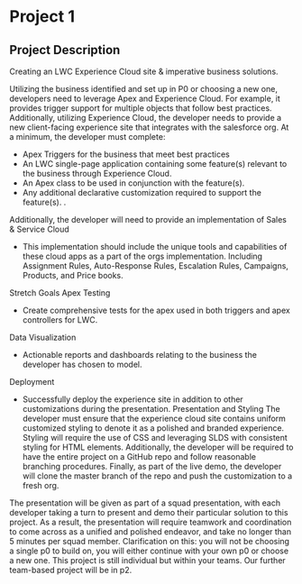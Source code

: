 # Project 1

## Project Description

Creating an LWC Experience Cloud site & imperative business solutions.

Utilizing the business identified and set up in P0 or choosing a new one, developers need to leverage Apex and Experience Cloud. For example, it provides trigger support for multiple objects that follow best practices. Additionally, utilizing Experience Cloud, the developer needs to provide a new client-facing experience site that integrates with the salesforce org. At a minimum, the developer must complete: 

-    Apex Triggers for the business that meet best practices
-    An LWC single-page application containing some feature(s) relevant to the business through Experience Cloud. 
-    An Apex class to be used in conjunction with the feature(s). 
-    Any additional declarative customization required to support the feature(s). . 

Additionally, the developer will need to provide an implementation of Sales & Service Cloud 
-    This implementation should include the unique tools and capabilities of these cloud apps as a part of the orgs implementation. Including Assignment Rules, Auto-Response Rules, Escalation Rules, Campaigns, Products, and Price books. 

Stretch Goals 
Apex Testing
-    Create comprehensive tests for the apex used in both triggers and apex controllers for LWC. 

Data Visualization 
-    Actionable reports and dashboards relating to the business the developer has chosen to model. 

Deployment
-    Successfully deploy the experience site in addition to other customizations during the presentation.
Presentation and Styling
The developer must ensure that the experience cloud site contains uniform customized styling to denote it as a polished and branded experience. Styling will require the use of CSS and leveraging SLDS with consistent styling for HTML elements. Additionally, the developer will be required to have the entire project on a GitHub repo and follow reasonable branching procedures. Finally, as part of the live demo, the developer will clone the master branch of the repo and push the customization to a fresh org. 

The presentation will be given as part of a squad presentation, with each developer taking a turn to present and demo their particular solution to this project. As a result, the presentation will require teamwork and coordination to come across as a unified and polished endeavor, and take no longer than 5 minutes per squad member. 
Clarification on this: you will not be choosing a single p0 to build on, you will either continue with your own p0 or choose a new one. This project is still individual but within your teams. Our further team-based project will be in p2. 
